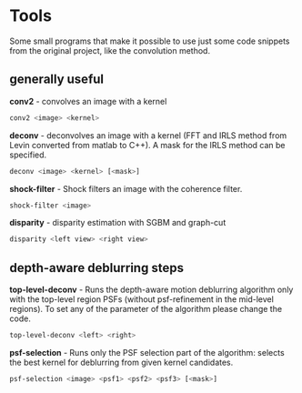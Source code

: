 # Tools

Some small programs that make it possible to use just some code snippets from the original project, like the convolution method.


## generally useful 

**conv2** - convolves an image with a kernel

```bash
conv2 <image> <kernel>
```


**deconv** - deconvolves an image with a kernel (FFT and IRLS method from Levin converted from matlab to C++). A mask for the IRLS method can be specified.

```bash
deconv <image> <kernel> [<mask>]
```


**shock-filter** - Shock filters an image with the coherence filter.

```bash
shock-filter <image>
```

**disparity** - disparity estimation with SGBM and graph-cut

```bash
disparity <left view> <right view>
```



## depth-aware deblurring steps

**top-level-deconv** - Runs the depth-aware motion deblurring algorithm only with the top-level region PSFs (without psf-refinement in the mid-level regions). To set any of the parameter of the algorithm please change the code.

```bash
top-level-deconv <left> <right>
```


**psf-selection** - Runs only the PSF selection part of the algorithm: selects the best kernel for deblurring from given kernel candidates.

```bash
psf-selection <image> <psf1> <psf2> <psf3> [<mask>]
```
